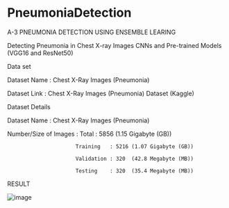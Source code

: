# PneumoniaDetection
A-3 PNEUMONIA DETECTION USING ENSEMBLE LEARING 

Detecting Pneumonia in Chest X-ray Images CNNs and Pre-trained Models (VGG16 and ResNet50)

Data set 

Dataset Name     : Chest X-Ray Images (Pneumonia)

Dataset Link     : Chest X-Ray Images (Pneumonia) Dataset (Kaggle)


Dataset Details

Dataset Name            : Chest X-Ray Images (Pneumonia)


Number/Size of Images   : Total      : 5856 (1.15 Gigabyte (GB))

                          Training   : 5216 (1.07 Gigabyte (GB))
                          
                          Validation : 320  (42.8 Megabyte (MB))
                          
                          Testing    : 320  (35.4 Megabyte (MB))
                          
RESULT 	    

![image](https://user-images.githubusercontent.com/45381288/122445034-c4f41b00-cfbe-11eb-80a5-b608162fbfed.png)


                          
                          

 

 
                          
